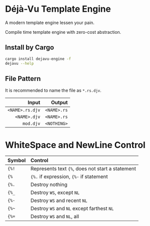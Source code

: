 Déjà-Vu Template Engine
=======================

A modern template engine lessen your pain.

Compile time template engine with zero-cost abstraction.

## Install by Cargo

```sh
cargo install dejavu-engine -f
dejavu --help
```

## File Pattern

It is recommended to name the file as `*.rs.djv`.

|           Input |      Output |
|----------------:|------------:|
| `<NAME>.rs.djv` | `<NAME>.rs` |
|    `<NAME>.djv` | `<NAME>.rs` |
|       `mod.djv` | `<NOTHING>` |

# WhiteSpace and NewLine Control

| Symbol | Control                                          |
|:-------|:-------------------------------------------------|
| `{%!`  | Represents text `{%`, does not start a statement |
| `{%`   | `{%.` if expression, `{%-` if statement          |
| `{%.`  | Destroy nothing                                  |
| `{%_`  | Destroy `WS`, except `NL`                        |
| `{%-`  | Destroy `WS` and recent `NL`                     |
| `{%~`  | Destroy `WS` and `NL` except farthest `NL`       |
| `{%=`  | Destroy `WS` and `NL`, all                       |



